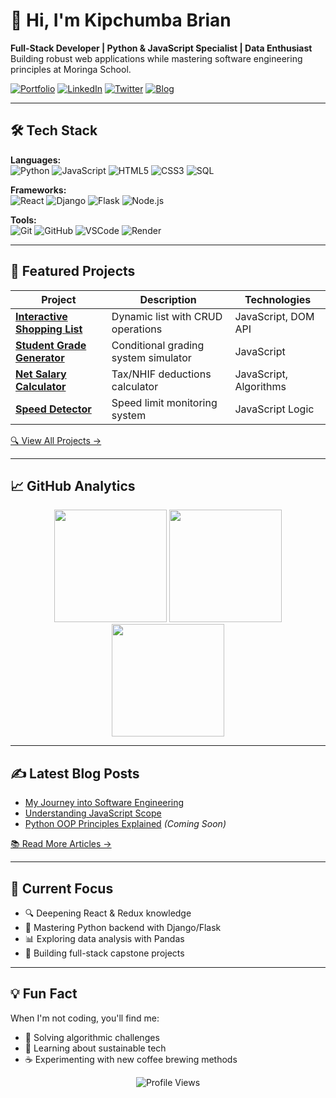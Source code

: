# 👋 Hi, I'm Kipchumba Brian

**Full-Stack Developer | Python & JavaScript Specialist | Data Enthusiast**  
Building robust web applications while mastering software engineering principles at Moringa School.

[![Portfolio](https://img.shields.io/badge/🌐_Portfolio-000000?style=for-the-badge&logo=github&logoColor=white)](https://devbrianke.github.io/My-Portfolio/)
[![LinkedIn](https://img.shields.io/badge/💼_LinkedIn-0077B5?style=for-the-badge&logo=linkedin&logoColor=white)](https://www.linkedin.com/in/kipchumba-brian-3a3a41150/)
[![Twitter](https://img.shields.io/badge/🐦_Twitter-1DA1F2?style=for-the-badge&logo=twitter&logoColor=white)](https://twitter.com/DevBrianHQ)
[![Blog](https://img.shields.io/badge/✍️_Blog-2962FF?style=for-the-badge&logo=hashnode&logoColor=white)](https://devbrianke.hashnode.dev/)

---

## 🛠 Tech Stack

**Languages:**  
![Python](https://img.shields.io/badge/Python-3776AB?logo=python&logoColor=white)
![JavaScript](https://img.shields.io/badge/JavaScript-F7DF1E?logo=javascript&logoColor=black)
![HTML5](https://img.shields.io/badge/HTML5-E34F26?logo=html5&logoColor=white)
![CSS3](https://img.shields.io/badge/CSS3-1572B6?logo=css3&logoColor=white)
![SQL](https://img.shields.io/badge/SQL-4479A1?logo=postgresql&logoColor=white)

**Frameworks:**  
![React](https://img.shields.io/badge/React-61DAFB?logo=react&logoColor=black)
![Django](https://img.shields.io/badge/Django-092E20?logo=django&logoColor=white)
![Flask](https://img.shields.io/badge/Flask-000000?logo=flask&logoColor=white)
![Node.js](https://img.shields.io/badge/Node.js-339933?logo=node.js&logoColor=white)

**Tools:**  
![Git](https://img.shields.io/badge/Git-F05032?logo=git&logoColor=white)
![GitHub](https://img.shields.io/badge/GitHub-181717?logo=github&logoColor=white)
![VSCode](https://img.shields.io/badge/VSCode-007ACC?logo=visual-studio-code&logoColor=white)
![Render](https://img.shields.io/badge/Render-00979D?logo=render&logoColor=white)

---

## 🚀 Featured Projects

| Project | Description | Technologies |
|---------|------------|--------------|
| **[Interactive Shopping List](https://github.com/...)** | Dynamic list with CRUD operations | JavaScript, DOM API |
| **[Student Grade Generator](https://github.com/...)** | Conditional grading system simulator | JavaScript |
| **[Net Salary Calculator](https://github.com/...)** | Tax/NHIF deductions calculator | JavaScript, Algorithms |
| **[Speed Detector](https://github.com/...)** | Speed limit monitoring system | JavaScript Logic |

[🔍 View All Projects →](https://github.com/DevBrianKE?tab=repositories)

---

## 📈 GitHub Analytics

<div align="center">
  <img height="180em" src="https://github-readme-stats.vercel.app/api?username=DevBrianKE&show_icons=true&theme=radical&hide_border=true"/>
  <img height="180em" src="https://github-readme-streak-stats.herokuapp.com/?user=DevBrianKE&theme=radical&hide_border=true"/>
  <img height="180em" src="https://github-readme-stats.vercel.app/api/top-langs/?username=DevBrianKE&layout=compact&theme=radical&hide_border=true"/>
</div>

---

## ✍️ Latest Blog Posts

- [My Journey into Software Engineering](https://devbrianke.hashnode.dev/)
- [Understanding JavaScript Scope](https://devbrianke.hashnode.dev/)  
- [Python OOP Principles Explained](https://devbrianke.hashnode.dev/) *(Coming Soon)*

[📚 Read More Articles →](https://devbrianke.hashnode.dev/)

---

## 🎯 Current Focus

- 🔍 Deepening React & Redux knowledge
- 🐍 Mastering Python backend with Django/Flask
- 📊 Exploring data analysis with Pandas
- 🚀 Building full-stack capstone projects

---

## 💡 Fun Fact

When I'm not coding, you'll find me:
- 🧩 Solving algorithmic challenges
- 🌱 Learning about sustainable tech
- ☕ Experimenting with new coffee brewing methods

<div align="center">
  <img src="https://komarev.com/ghpvc/?username=DevBrianKE&label=Profile%20Views&color=blueviolet&style=flat" alt="Profile Views" />
</div>
